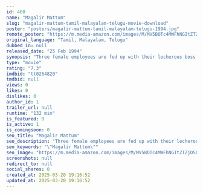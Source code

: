 ```yaml
---
id: 460
name: "Magalir Mattum"
slug: "magalir-mattum-tamil-malayalam-telugu-movie-download"
poster: "posters/magalir-mattum-tamil-malayalam-telugu-1994.jpg"
remote_poster: "https://m.media-amazon.com/images/M/MV5BOTc4MWFhNGItZTZjOS00NzVjLTk1OTctMzY3MGQwMTRiZDFhXkEyXkFqcGdeQXVyODEzOTQwNTY@._V1_SX300.jpg"
original_language: "Tamil, Malayalam, Telugu"
dubbed_in: null
released_date: "25 Feb 1994"
synopsis: "Three female employees are fed up with their lecherous boss, and they come up with a plan to get even. Unfortunately, he ends up in the hospital and they are stuck with the dead body of a terrorist."
type: "movie"
rating: "7.3"
imdbid: "tt0264820"
tmdbid: null
views: 0
likes: 0
dislikes: 0
author_id: 1
trailer_url: null
runtime: "132 min"
is_featured: 0
is_active: 1
is_comingsoon: 0
seo_title: "Magalir Mattum"
seo_description: "Three female employees are fed up with their lecherous boss, and they come up with a plan to get even. Unfortunately, he ends up in the hospital and they are stuck with the dead body of a terrorist."
seo_keywords: "\"Magalir Mattum\""
seo_image: "https://m.media-amazon.com/images/M/MV5BOTc4MWFhNGItZTZjOS00NzVjLTk1OTctMzY3MGQwMTRiZDFhXkEyXkFqcGdeQXVyODEzOTQwNTY@._V1_SX300.jpg"
screenshots: null
redirect_to: null
social_shares: 0
created_at: 2025-03-20 19:16:52
updated_at: 2025-03-20 19:16:52
---
```


